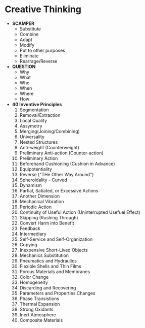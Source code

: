 # Creative Thinking
- **SCAMPER**
  - Substitute
  - Combine
  - Adapt
  - Modify
  - Put to other purposes
  - Eliminate
  - Rearrage/Reverse
- **QUESTION**
  - Why
  - What
  - Who
  - When
  - Where
  - How
- **40 Inventive Principles**
  1. Segmentation
  2. Removal/Extraction
  3. Local Quality
  4. Assymetry
  5. Merging(Joining/Combining)
  6. Universality
  7. Nested Structures
  8. Anti-weight (Counterweight)
  9. Preliminary Anti-action (Counter-action)
  10. Preliminary Action
  11. Beforehand Cushioning (Cushion in Advance)
  12. Equipotentiality
  13. Reverse ("THe Other Way Around")
  14. Spheroidality - Curved
  15. Dynamism
  16. Partial, Satiated, or Excessive Actions
  17. Another Dimension
  18. Mechanical Vibration
  19. Periodic Action
  20. Continuity of Useful Action (Uninterrupted Usefuel Effect)
  21. Skipping (Rushing Through)
  22. Convert Harm into Benefit
  23. Feedback
  24. Intermediary
  25. Self-Service and Self-Organization
  26. Copying
  27. Inexpensive Short-Lived Objects
  28. Mechanics Substitution
  29. Pneumatics and Hydraulics
  30. Flexible Shells and Thin Films
  31. Porous Materials and Membranes
  32. Color Change
  33. Homogeneity
  34. Discarding and Recovering
  35. Parameters and Properties Changes
  36. Phase Transistions
  37. Thermal Expansion
  38. Strong Oxidants
  39. Inert Atmosphere
  40. Composite Materials

